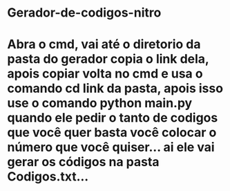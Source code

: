 # Gerador-de-codigos-nitro
<h1> Abra o cmd, vai até o diretorio da pasta do gerador copia o link dela, apois copiar volta no cmd e usa o comando cd link da pasta, apois isso use o comando python main.py quando ele pedir o tanto de codigos que você quer basta você colocar o número que você quiser... ai ele vai gerar os códigos na pasta Codigos.txt...</h1>
